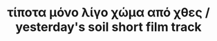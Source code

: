 ---
title: "τίποτα μόνο λίγο χώμα από χθες / yesterday's soil short film track" 
published: "13-03-2022"
description: "track featuring voice looping and live electronics"
tech: ["short film track"]
image: "../images/genericPhoto.jpg"
url: "https://www.youtube.com/watch?v=mEMv5-3PQ9s"
---